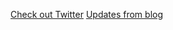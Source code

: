 [Check out Twitter](https://twitter.com/BudiNorbertMbua/status/1165262457990000641)
[Updates from blog](https://lucid.blog/budimbua)
